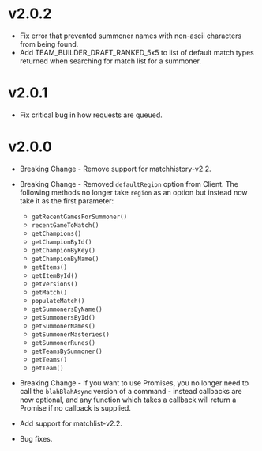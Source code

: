 # v2.0.2

* Fix error that prevented summoner names with non-ascii characters from being found.
* Add TEAM_BUILDER_DRAFT_RANKED_5x5 to list of default match types returned when searching for match list for a
  summoner.

# v2.0.1

* Fix critical bug in how requests are queued.

# v2.0.0

* Breaking Change - Remove support for matchhistory-v2.2.
* Breaking Change - Removed `defaultRegion` option from Client.  The following methods no longer take `region` as an
  option but instead now take it as the first parameter:
    * `getRecentGamesForSummoner()`
    * `recentGameToMatch()`
    * `getChampions()`
    * `getChampionById()`
    * `getChampionByKey()`
    * `getChampionByName()`
    * `getItems()`
    * `getItemById()`
    * `getVersions()`        
    * `getMatch()`
    * `populateMatch()`
    * `getSummonersByName()`
    * `getSummonersById()`
    * `getSummonerNames()`
    * `getSummonerMasteries()`
    * `getSummonerRunes()`
    * `getTeamsBySummoner()`
    * `getTeams()`
    * `getTeam()`

* Breaking Change - If you want to use Promises, you no longer need to call the `blahBlahAsync` version of a command -
  instead callbacks are now optional, and any function which takes a callback will return a Promise if no callback is
  supplied.
* Add support for matchlist-v2.2.
* Bug fixes.
